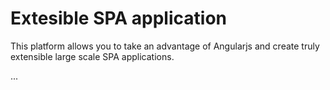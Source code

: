 # Extesible SPA application

This platform allows you to take an advantage of Angularjs and create truly extensible large scale SPA applications.

...
